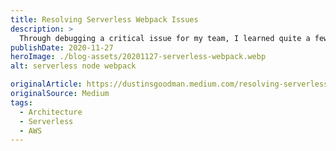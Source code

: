 ```yaml
---
title: Resolving Serverless Webpack Issues
description: >
  Through debugging a critical issue for my team, I learned quite a few important lessons for those considering the Serverless Framework relating to project and file structure and other key optimizations that your team may want to consider. I'll discuss some techniques and tools I used and share some of the lessons I learned along the way.
publishDate: 2020-11-27
heroImage: ./blog-assets/20201127-serverless-webpack.webp
alt: serverless node webpack

originalArticle: https://dustinsgoodman.medium.com/resolving-serverless-webpack-issues-efae729e0619
originalSource: Medium
tags:
  - Architecture
  - Serverless
  - AWS
---
```

